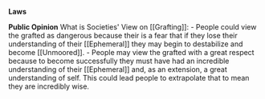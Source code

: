 **Laws**
	

**Public Opinion**
	What is Societies' View on [[Grafting]]:
		- People could view the grafted as dangerous because their is a fear that if they lose their understanding of their [[Ephemeral]] they may begin to destabilize and become [[Unmoored]].
		- People may view the grafted with a great respect because to become successfully they must have had an incredible understanding of their [[Ephemeral]] and, as an extension, a great understanding of self. This could lead people to extrapolate that to mean they are incredibly wise.